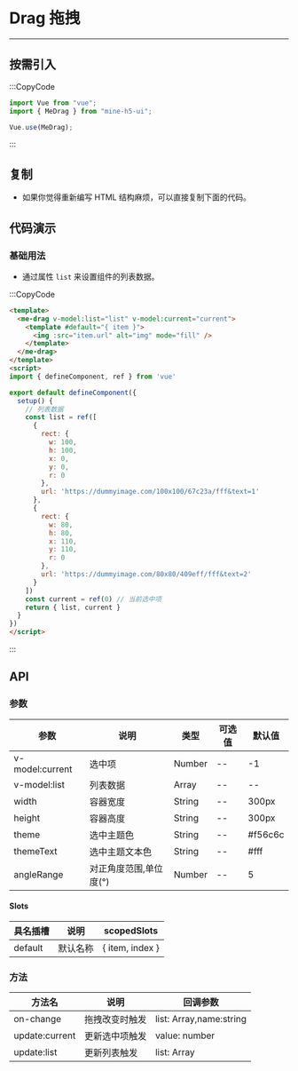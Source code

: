 # Drag 拖拽

---

## 按需引入

:::CopyCode

```JavaScript
import Vue from "vue";
import { MeDrag } from "mine-h5-ui";

Vue.use(MeDrag);
```

:::

## 复制

- 如果你觉得重新编写 HTML 结构麻烦，可以直接复制下面的代码。

## 代码演示

### 基础用法

- 通过属性 `list` 来设置组件的列表数据。

:::CopyCode

```HTML
<template>
  <me-drag v-model:list="list" v-model:current="current">
    <template #default="{ item }">
      <img :src="item.url" alt="img" mode="fill" />
    </template>
  </me-drag>
</template>
<script>
import { defineComponent, ref } from 'vue'

export default defineComponent({
  setup() {
    // 列表数据
    const list = ref([
      {
        rect: {
          w: 100,
          h: 100,
          x: 0,
          y: 0,
          r: 0
        },
        url: 'https://dummyimage.com/100x100/67c23a/fff&text=1'
      },
      {
        rect: {
          w: 80,
          h: 80,
          x: 110,
          y: 110,
          r: 0
        },
        url: 'https://dummyimage.com/80x80/409eff/fff&text=2'
      }
    ])
    const current = ref(0) // 当前选中项
    return { list, current }
  }
})
</script>
```

:::

## API

### 参数

| 参数            | 说明                   | 类型   | 可选值 | 默认值  |
| --------------- | ---------------------- | ------ | ------ | ------- |
| v-model:current | 选中项                 | Number | --     | -1      |
| v-model:list    | 列表数据               | Array  | --     | --      |
| width           | 容器宽度               | String | --     | 300px   |
| height          | 容器高度               | String | --     | 300px   |
| theme           | 选中主题色             | String | --     | #f56c6c |
| themeText       | 选中主题文本色         | String | --     | #fff    |
| angleRange      | 对正角度范围,单位度(°) | Number | --     | 5       |

#### Slots

| 具名插槽 | 说明     | scopedSlots     |
| -------- | -------- | --------------- |
| default  | 默认名称 | { item, index } |

### 方法

| 方法名         | 说明           | 回调参数                |
| -------------- | -------------- | ----------------------- |
| on-change      | 拖拽改变时触发 | list: Array,name:string |
| update:current | 更新选中项触发 | value: number           |
| update:list    | 更新列表触发   | list: Array             |
